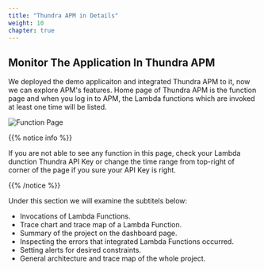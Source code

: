 ```yaml
---
title: "Thundra APM in Details"
weight: 10
chapter: true
---
```


## Monitor The Application In Thundra APM

We deployed the demo applicaiton and integrated Thundra APM to it, now we can explore APM's features. Home page of Thundra APM is the function page and when you log in to APM, the Lambda functions which are invoked at least one time will be listed.

![Function Page](/images/_setting_up/functions_page_2_functions.png)


{{% notice info %}}
<p style='text-align: left;'>
If you are not able to see any function in this page, check your Lambda dunction Thundra API Key or change the time range from top-right of corner of the page if you sure your API Key is right.
</p>
{{% /notice %}}

Under this section we will examine the subtitels below:

-   Invocations of Lambda Functions.
-   Trace chart and trace map of a Lambda Function.
-   Summary of the project on the dashboard page.
-   Inspecting the errors that integrated Lambda Functions occurred.
-   Setting alerts for desired constraints.
-   General architecture and trace map of the whole project.
